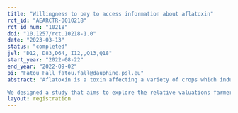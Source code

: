 ```yaml
---
title: "Willingness to pay to access information about aflatoxin"
rct_id: "AEARCTR-0010218"
rct_id_num: "10218"
doi: "10.1257/rct.10218-1.0"
date: "2023-03-13"
status: "completed"
jel: "D12, D83,D64, I12,,Q13,Q18"
start_year: "2022-08-22"
end_year: "2022-09-02"
pi: "Fatou Fall fatou.fall@dauphine.psl.eu"
abstract: "Aflatoxin is a toxin affecting a variety of crops which induces harmful damage to the liver when ingested. Many countries have put in place regulations on the level of aflatoxin in food to address public health concerns.  This is not the case for many countries in sub-Saharan Africa, despite the prevalence of aflatoxin in crops. Groundnuts are one of the main crops in Senegal, both for sale and for consumption. Groundnuts are also highly susceptible to aflatoxin contamination.  Several studies have shown that aflatoxin is a health problem in Senegal, yet Senegal has no regulations on the level of aflatoxin in groundnut. This lack of regulation leads to two main problems for Senegalese groundnut farmers who are both producers and consumers: they have difficulty exporting their production and they face health risks related to the consumption of poor quality groundnuts. In this context of poor regulation, groundnut farmers have a key role in reducing and monitoring aflatoxin levels in their production. We explore three channels that could motivate farmers to test for aflatoxin contamination : a health channel ( as farmers consume what they produce, they could invest in aflatoxin testing because they consume it and do not want to eat harmful food), a financial gain channel (farmers might think they could find a buyer who would pay more for better quality production) and an altruistic channel ( farmers do not want their production to be harmful to the people who consume it.)
We designed a study that aims to explore the relative valuations farmers place on each of these channels, and how those valuations interact. We use a discrete choice experiment with randomized access to comprehensive information about aflatoxin, coupled with a Becker-DeGroot-Marshak mechanism to estimate the willingness to pay for access to information on aflatoxin levels in groundnuts among Senegalese groundnut farmers."
layout: registration
---
```


